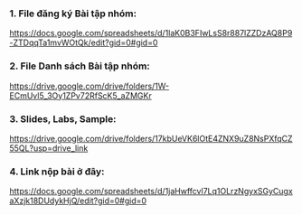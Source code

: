 ### 1. File đăng ký Bài tập nhóm: 
https://docs.google.com/spreadsheets/d/1laK0B3FIwLsS8r887lZZDzAQ8P9-ZTDqqTa1mvWOtQk/edit?gid=0#gid=0

### 2. File Danh sách Bài tập nhóm:
https://drive.google.com/drive/folders/1W-ECmUvl5_3Oy1ZPv72RfScK5_aZMGKr

### 3. Slides, Labs, Sample:
https://drive.google.com/drive/folders/17kbUeVK6lOtE4ZNX9uZ8NsPXfqCZ55QL?usp=drive_link

### 4. Link nộp bài ở đây: 
https://docs.google.com/spreadsheets/d/1jaHwffcvl7Lq1OLrzNgyxSGyCugxaXzjk18DUdykHjQ/edit?gid=0#gid=0
